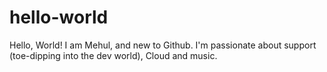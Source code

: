 # hello-world
Hello, World! I am Mehul, and new to Github. I'm passionate about support (toe-dipping into the dev world), Cloud and music.
